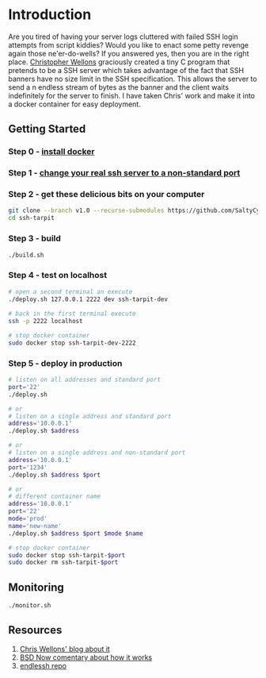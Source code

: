 ﻿# Introduction

Are you tired of having your server logs cluttered with failed SSH login attempts from script kiddies? Would you like to enact some petty revenge again those ne'er-do-wells? If you answered yes, then you are in the right place. [Christopher Wellons](https://github.com/skeeto) graciously created a tiny C program that pretends to be a SSH server which takes advantage of the fact that SSH banners have no size limit in the SSH specification. This allows the server to send a n endless stream of bytes as the banner and the client waits indefinitely for the server to finish. I have taken Chris' work and make it into a docker container for easy deployment.

## Getting Started

### Step 0 - [install docker](https://docs.docker.com/install)

### Step 1 - [change your real ssh server to a non-standard port]()

### Step 2 - get these delicious bits on your computer
```bash
git clone --branch v1.0 --recurse-submodules https://github.com/SaltyCybernaut/ssh-tarpit.git
cd ssh-tarpit
```

### Step 3 - build
```bash
./build.sh
```

### Step 4 - test on localhost
```bash
# open a second terminal an execute
./deploy.sh 127.0.0.1 2222 dev ssh-tarpit-dev
  
# back in the first terminal execute
ssh -p 2222 localhost

# stop docker container
sudo docker stop ssh-tarpit-dev-2222
```

### Step 5 - deploy in production
```bash
# listen on all addresses and standard port
port='22'
./deploy.sh

# or
# listen on a single address and standard port
address='10.0.0.1'
./deploy.sh $address

# or
# listen on a single address and non-standard port
address='10.0.0.1'
port='1234'
./deploy.sh $address $port

# or
# different container name
address='10.0.0.1'
port='22'
mode='prod'
name='new-name'
./deploy.sh $address $port $mode $name

# stop docker container
sudo docker stop ssh-tarpit-$port
sudo docker rm ssh-tarpit-$port
```

## Monitoring
`./monitor.sh`

## Resources
1. [Chris Wellons' blog about it](https://nullprogram.com/blog/2019/03/22)
2. [BSD Now comentary about how it works](https://www.youtube.com/embed/bM65iyRRW0A?start=232&end=563)
3. [endlessh repo](https://github.com/skeeto/endlessh)
